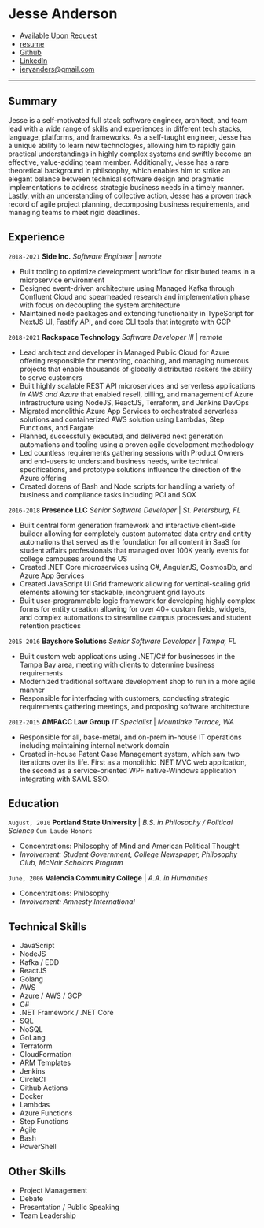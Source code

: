 # Jesse Anderson

* <i class="fa fa-phone"></i> [Available Upon Request](tel:available-upon-request)
* <i class="fa fa-home"></i> [resume](https://jeryanders.github.io)
* <i class="fa fa-github"></i> [Github](https://github.com/jeryanders)
* <i class="fa fa-linkedin"></i> [LinkedIn](https://www.linkedin.com/in/jeryanders/)
* <i class="fa fa-envelope"></i> [jeryanders@gmail.com](mailto:jeryanders@gmail.com)

---

## Summary

Jesse is a self-motivated full stack software engineer, architect, and team lead with a wide range of skills and experiences in different tech stacks, language, platforms, and frameworks. As a self-taught engineer, Jesse has a unique ability to learn new technologies, allowing him to rapidly gain practical understandings in highly complex systems and swiftly become an effective, value-adding team member. Additionally, Jesse has a rare theoretical background in philsoophy, which enables him to strike an elegant balance between technical software design and pragmatic implementations to address strategic business needs in a timely manner. Lastly, with an understanding of collective action, Jesse has a proven track record of agile project planning, decomposing business requirements, and managing teams to meet rigid deadlines.

## Experience

`2018-2021`
**Side Inc.**
_Software Engineer_ | _remote_
* Built tooling to optimize development workflow for distributed teams in a microservice environment
* Designed event-driven architecture using Managed Kafka through Confluent Cloud and spearheaded research and implementation phase with focus on decoupling the system architecture
* Maintained node packages and extending functionality in TypeScript for NextJS UI, Fastify API, and core CLI tools that integrate with GCP

`2018-2021`
**Rackspace Technology**
_Software Developer III_ | _remote_
* Lead architect and developer in Managed Public Cloud for Azure offering responsible for mentoring, coaching, and managing numerous projects that enable thousands of globally distributed rackers the ability to serve customers
* Built highly scalable REST API microservices and serverless applications _in AWS and Azure_ that enabled resell, billing, and management of Azure infrastructure using NodeJS, ReactJS, Terraform, and Jenkins DevOps
* Migrated monolithic Azure App Services to orchestrated serverless solutions and containerized AWS solution using Lambdas, Step Functions, and Fargate
* Planned, successfully executed, and delivered next generation automations and tooling using a proven agile development methodology
* Led countless requirements gathering sessions with Product Owners and end-users to understand business needs, write technical specifications, and prototype solutions influence the direction of the Azure offering
* Created dozens of Bash and Node scripts for handling a variety of business and compliance tasks including PCI and SOX

`2016-2018`
**Presence LLC**
_Senior Software Developer_ | _St. Petersburg, FL_
* Built central form generation framework and interactive client-side builder allowing for completely custom automated data entry and entity automations that served as the foundation for all content in SaaS for student affairs professionals that managed over 100K yearly events for college campuses around the US
* Created .NET Core microservices using C#, AngularJS, CosmosDb, and Azure App Services
* Created JavaScript UI Grid framework allowing for vertical-scaling grid elements allowing for stackable, incongruent grid layouts
* Built user-programmable logic framework for developing highly complex forms for entity creation allowing for over 40+ custom fields, widgets, and complex automations to streamline campus processes and student retention practices

`2015-2016`
**Bayshore Solutions**
_Senior Software Developer_ | _Tampa, FL_
* Built custom web applications using .NET/C# for businesses in the Tampa Bay area, meeting with clients to determine business requirements
* Modernized traditional software development shop to run in a more agile manner
* Responsible for interfacing with customers, conducting strategic requirements gathering meetings, and proposing software architecture

`2012-2015`
**AMPACC Law Group**
_IT Specialist_ | _Mountlake Terrace, WA_
* Responsible for all, base-metal, and on-prem in-house IT operations including maintaining internal network domain
* Created in-house Patent Case Management system, which saw two iterations over its life. First as a monolithic .NET MVC web application, the second as a service-oriented WPF native-Windows application integrating with SAML SSO.

## Education

`August, 2010`
**Portland State University**
|
_B.S. in Philosophy / Political Science_ `Cum Laude Honors`
* Concentrations: Philosophy of Mind and American Political Thought
* _Involvement: Student Government, College Newspaper, Philosophy Club, McNair Scholars Program_

`June, 2006`
**Valencia Community College**
|
_A.A. in Humanities_
* Concentrations: Philosophy
* _Involvement: Amnesty International_

## Technical Skills
* JavaScript
* NodeJS
* Kafka / EDD
* ReactJS
* Golang
* AWS
* Azure / AWS / GCP
* C#
* .NET Framework / .NET Core
* SQL
* NoSQL
* GoLang
* Terraform
* CloudFormation
* ARM Templates
* Jenkins
* CircleCI
* Github Actions
* Docker
* Lambdas
* Azure Functions
* Step Functions
* Agile
* Bash
* PowerShell

## Other Skills
* Project Management
* Debate
* Presentation / Public Speaking
* Team Leadership 
